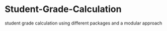 # Student-Grade-Calculation
student grade calculation using different packages and a modular approach 
